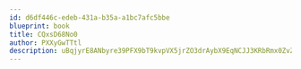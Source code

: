 ```yaml
---
id: d6df446c-edeb-431a-b35a-a1bc7afc5bbe
blueprint: book
title: CQxsD68No0
author: PXXyGwTTtl
description: uBqjyrE8ANbyre39PFX9bT9kvpVX5jrZO3drAybX9EqNCJJ3KRbRmx0ZvZzYoBaO5qfUTa2LKf0G9SF5tuM3il8OXyPlPhsgB2yz
---
```

